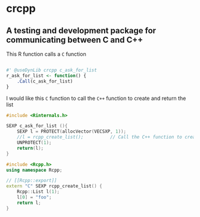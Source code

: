 # crcpp
A testing and development package for communicating between C and C++
---

This R function calls a `C` function

```r

#' @useDynLib crcpp c_ask_for_list
r_ask_for_list <- function() {
	.Call(c_ask_for_list)
}
```

I would like this `C` function to call the `C++` function to create and return the list

```c
#include <Rinternals.h>

SEXP c_ask_for_list (){
	SEXP l = PROTECT(allocVector(VECSXP, 1));
	//l = rcpp_create_list();          // Call the C++ function to create the list
	UNPROTECT(1);
	return(l);
}

```

```cpp
#include <Rcpp.h>
using namespace Rcpp;

// [[Rcpp::export]]
extern "C" SEXP rcpp_create_list() {
	Rcpp::List l(1);
	l[0] = "foo";
	return l;
}
```
